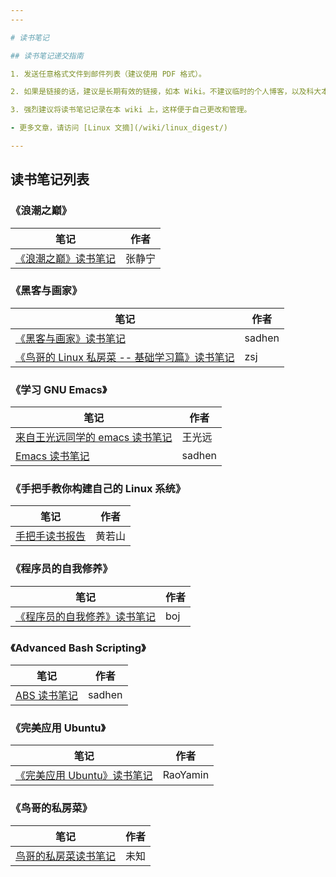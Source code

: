 ```yaml
---
---

# 读书笔记

## 读书笔记递交指南

1. 发送任意格式文件到邮件列表（建议使用 PDF 格式）。

2. 如果是链接的话，建议是长期有效的链接，如本 Wiki。不建议临时的个人博客，以及科大本科生的 FTP。

3. 强烈建议将读书笔记记录在本 wiki 上，这样便于自己更改和管理。

- 更多文章，请访问 [Linux 文摘](/wiki/linux_digest/)

---
```


## 读书笔记列表

### 《浪潮之巅》

| 笔记                                                                            | 作者   |
| ------------------------------------------------------------------------------- | ------ |
| [《浪潮之巅》读书笔记](https://jenny42.com/?p=108 "https://jenny42.com/?p=108") | 张静宁 |

### 《黑客与画家》

| 笔记                                                                                                                                                                               | 作者   |
| ---------------------------------------------------------------------------------------------------------------------------------------------------------------------------------- | ------ |
| [《黑客与画家》读书笔记](/wiki/user/sadhen/hackers_and_painters "user:sadhen:hackers_and_painters")                                                                                | sadhen |
| [《鸟哥的 Linux 私房菜 -- 基础学习篇》读书笔记](/wiki/linux_digest/reading_notes/zsj_niao_linux_sfc_basic_readnote "linux_digest:reading_notes:zsj_niao_linux_sfc_basic_readnote") | zsj    |

### 《学习 GNU Emacs》

| 笔记                                                                                                                                                               | 作者   |
| ------------------------------------------------------------------------------------------------------------------------------------------------------------------ | ------ |
| [来自王光远同学的 emacs 读书笔记](/wiki/linux_digest/reading_notes/wang-guangyuan-emacs-read-digest "linux_digest:reading_notes:wang-guangyuan-emacs-read-digest") | 王光远 |
| [Emacs 读书笔记](/wiki/user/sadhen/emacs "user:sadhen:emacs")                                                                                                      | sadhen |

### 《手把手教你构建自己的 Linux 系统》

| 笔记                                                                                                                          | 作者   |
| ----------------------------------------------------------------------------------------------------------------------------- | ------ |
| [手把手读书报告](/wiki/linux_digest/reading_notes/ruoshan-lfs-read-notes "linux_digest:reading_notes:ruoshan-lfs-read-notes") | 黄若山 |

### 《程序员的自我修养》

| 笔记                                                                                              | 作者 |
| ------------------------------------------------------------------------------------------------- | ---- |
| [《程序员的自我修养》读书笔记](/wiki/user/boj/linkers-and-loaders "user:boj:linkers-and-loaders") | boj  |

### 《Advanced Bash Scripting》

| 笔记                                                                                                                                                                                                                                                                                        | 作者   |
| ------------------------------------------------------------------------------------------------------------------------------------------------------------------------------------------------------------------------------------------------------------------------------------------- | ------ |
| [ABS 读书笔记](https://docs.google.com/viewer?a=v&pid=forums&srcid=MTEyMTI5NjU4NzM3MTAwMzI3NTYBMDA3NDQzNTE1OTMyMTE5NTAzNjYBdHlHMW9hNTVSVmNKATQBAXYy "https://docs.google.com/viewer?a=v&pid=forums&srcid=MTEyMTI5NjU4NzM3MTAwMzI3NTYBMDA3NDQzNTE1OTMyMTE5NTAzNjYBdHlHMW9hNTVSVmNKATQBAXYy") | sadhen |

### 《完美应用 Ubuntu》

| 笔记                                                                                                                                                                                                                                                                                                       | 作者     |
| ---------------------------------------------------------------------------------------------------------------------------------------------------------------------------------------------------------------------------------------------------------------------------------------------------------- | -------- |
| [《完美应用 Ubuntu》读书笔记](https://docs.google.com/viewer?a=v&pid=forums&srcid=MTEyMTI5NjU4NzM3MTAwMzI3NTYBMDI0OTc3OTgyNDEzNDg2NzgyNTcBMHdGUXFWd09Od2dKATQBAXYy "https://docs.google.com/viewer?a=v&pid=forums&srcid=MTEyMTI5NjU4NzM3MTAwMzI3NTYBMDI0OTc3OTgyNDEzNDg2NzgyNTcBMHdGUXFWd09Od2dKATQBAXYy") | RaoYamin |

### 《鸟哥的私房菜》

| 笔记                                                                                                                                                                                                                                                                                                | 作者 |
| --------------------------------------------------------------------------------------------------------------------------------------------------------------------------------------------------------------------------------------------------------------------------------------------------- | ---- |
| [鸟哥的私房菜读书笔记](https://docs.google.com/viewer?a=v&pid=forums&srcid=MTEyMTI5NjU4NzM3MTAwMzI3NTYBMDA2NTI2MTcyOTgzMTA0ODc2MjUBOTcxTE5PUGhFNWdKATQBAXYy "https://docs.google.com/viewer?a=v&pid=forums&srcid=MTEyMTI5NjU4NzM3MTAwMzI3NTYBMDA2NTI2MTcyOTgzMTA0ODc2MjUBOTcxTE5PUGhFNWdKATQBAXYy") | 未知 |

